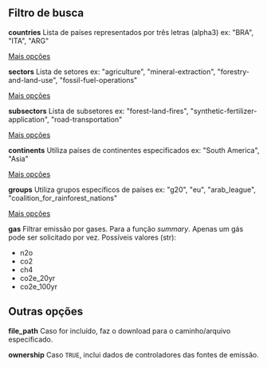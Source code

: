 ## Filtro de busca

**countries**
Lista de países representados por três letras (alpha3)
ex: "BRA", "ITA", "ARG"

[Mais opções](https://api.climatetrace.org/v4/definitions/countries)

**sectors**
Lista de setores
ex: "agriculture", "mineral-extraction", "forestry-and-land-use", "fossil-fuel-operations"

[Mais opções](https://api.climatetrace.org/v4/definitions/sectors)

**subsectors**
Lista de subsetores
ex: "forest-land-fires", "synthetic-fertilizer-application", "road-transportation"

[Mais opções](https://api.climatetrace.org/v4/definitions/subsectors)

**continents**
Utiliza países de continentes especificados
ex: "South America", "Asia"

[Mais opções](https://api.climatetrace.org/v4/definitions/continents)

**groups**
Utiliza grupos específicos de países 
ex: "g20", "eu", "arab_league", "coalition_for_rainforest_nations"

[Mais opções](https://api.climatetrace.org/v4/definitions/groups)

**gas**
Filtrar emissão por gases. Para a função *summary*. Apenas um gás pode ser solicitado por vez.
Possíveis valores (str):
- n2o
- co2
- ch4
- co2e_20yr
- co2e_100yr

## Outras opções

**file_path** 
Caso for incluído, faz o download para o caminho/arquivo especificado. 

**ownership**
Caso ``TRUE``, inclui dados de controladores das fontes de emissão.   
